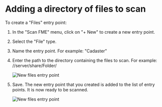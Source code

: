 # Adding a directory of files to scan

To create a "Files" entry point:

1.	In the "Scan FME" menu, click on "+ New" to create a new entry point.
2.	Select the "File" type.
3.	Name the entry point. For example: "Cadaster"
4.	Enter the path to the directory containing the files to scan. For example: //server/share/Folder/

    ![New files entry point](/assets/new_files.png "Creating a new entry point to scan files")

5.	Save. The new entry point that you created is added to the list of entry points. It is now ready to be scanned.

    ![New files entry point](/assets/new_files_ready.png "The new entry point is ready to be scanned")


